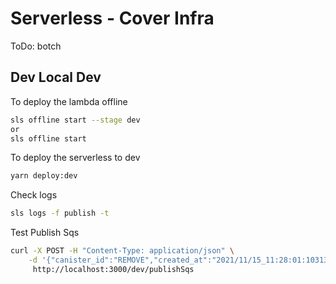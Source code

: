 # Serverless - Cover Infra

ToDo: botch

## Dev Local Dev

To deploy the lambda offline

```bash
sls offline start --stage dev
or
sls offline start
```

To deploy the serverless to dev

```bash
yarn deploy:dev
```

Check logs

```bash
sls logs -f publish -t
```

Test Publish Sqs
```bash
curl -X POST -H "Content-Type: application/json" \
    -d '{"canister_id":"REMOVE","created_at":"2021/11/15_11:28:01:103133356","git_ref":"refs/heads/feat/github-plugin","git_sha":"6d55a6d3288c708e0a68d8ac8c6277b2bbff3ff1","source_snapshot_url":"N/A","wasm_path":"services/cover/Cargo.toml","wasm_checksum":"0x4d80d6cd59573d16b368929d0754efb5b98eb7ffaaab6d4464218e25f8aaedf3","build_log_url":"TODO"}' \
     http://localhost:3000/dev/publishSqs
```
